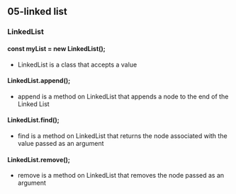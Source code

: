 ## 05-linked list

### LinkedList
#### const myList = new LinkedList(<value>);
- LinkedList is a class that accepts a value
#### LinkedList.append(<node>);
- append is a method on LinkedList that appends a node to the end of the Linked List
#### LinkedList.find(<value>);
- find is a method on LinkedList that returns the node associated with the value passed as an argument
#### LinkedList.remove(<node>);
- remove is a method on LinkedList that removes the node passed as an argument
